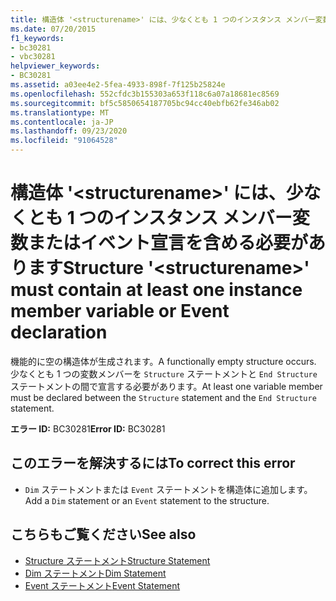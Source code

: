 ```yaml
---
title: 構造体 '<structurename>' には、少なくとも 1 つのインスタンス メンバー変数またはイベント宣言を含める必要があります
ms.date: 07/20/2015
f1_keywords:
- bc30281
- vbc30281
helpviewer_keywords:
- BC30281
ms.assetid: a03ee4e2-5fea-4933-898f-7f125b25824e
ms.openlocfilehash: 552cfdc3b155303a653f118c6a07a18681ec8569
ms.sourcegitcommit: bf5c5850654187705bc94cc40ebfb62fe346ab02
ms.translationtype: MT
ms.contentlocale: ja-JP
ms.lasthandoff: 09/23/2020
ms.locfileid: "91064528"
---
```

# <a name="structure-structurename-must-contain-at-least-one-instance-member-variable-or-event-declaration"></a><span data-ttu-id="ea558-102">構造体 '\<structurename>' には、少なくとも 1 つのインスタンス メンバー変数またはイベント宣言を含める必要があります</span><span class="sxs-lookup"><span data-stu-id="ea558-102">Structure '\<structurename>' must contain at least one instance member variable or Event declaration</span></span>

<span data-ttu-id="ea558-103">機能的に空の構造体が生成されます。</span><span class="sxs-lookup"><span data-stu-id="ea558-103">A functionally empty structure occurs.</span></span> <span data-ttu-id="ea558-104">少なくとも 1 つの変数メンバーを `Structure` ステートメントと `End Structure` ステートメントの間で宣言する必要があります。</span><span class="sxs-lookup"><span data-stu-id="ea558-104">At least one variable member must be declared between the `Structure` statement and the `End Structure` statement.</span></span>  
  
 <span data-ttu-id="ea558-105">**エラー ID:** BC30281</span><span class="sxs-lookup"><span data-stu-id="ea558-105">**Error ID:** BC30281</span></span>  
  
## <a name="to-correct-this-error"></a><span data-ttu-id="ea558-106">このエラーを解決するには</span><span class="sxs-lookup"><span data-stu-id="ea558-106">To correct this error</span></span>  
  
- <span data-ttu-id="ea558-107">`Dim` ステートメントまたは `Event` ステートメントを構造体に追加します。</span><span class="sxs-lookup"><span data-stu-id="ea558-107">Add a `Dim` statement or an `Event` statement to the structure.</span></span>  
  
## <a name="see-also"></a><span data-ttu-id="ea558-108">こちらもご覧ください</span><span class="sxs-lookup"><span data-stu-id="ea558-108">See also</span></span>

- [<span data-ttu-id="ea558-109">Structure ステートメント</span><span class="sxs-lookup"><span data-stu-id="ea558-109">Structure Statement</span></span>](../language-reference/statements/structure-statement.md)
- [<span data-ttu-id="ea558-110">Dim ステートメント</span><span class="sxs-lookup"><span data-stu-id="ea558-110">Dim Statement</span></span>](../language-reference/statements/dim-statement.md)
- [<span data-ttu-id="ea558-111">Event ステートメント</span><span class="sxs-lookup"><span data-stu-id="ea558-111">Event Statement</span></span>](../language-reference/statements/event-statement.md)
